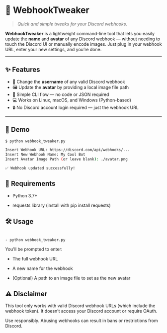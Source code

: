 # 📌 WebhookTweaker

> *Quick and simple tweaks for your Discord webhooks.*

**WebhookTweaker** is a lightweight command-line tool that lets you easily update the **name** and **avatar** of any Discord webhook — without needing to touch the Discord UI or manually encode images. Just plug in your webhook URL, enter your new settings, and you’re done.

---

## ✨ Features

- 🔧 Change the **username** of any valid Discord webhook  
- 🖼️ Update the **avatar** by providing a local image file path  
- 🧪 Simple CLI flow — no code or JSON required  
- 💻 Works on Linux, macOS, and Windows (Python-based)  
- 🔒 No Discord account login required — just the webhook URL  

---

## 🚀 Demo

```bash
$ python webhook_tweaker.py

Insert Webhook URL: https://discord.com/api/webhooks/...
Insert New Webhook Name: My Cool Bot
Insert Avatar Image Path (or leave blank): ./avatar.png

✅ Webhook updated successfully!

```
## 🔧 Requirements

- Python 3.7+

- requests library (install with pip install requests)

## 🛠️ Usage
```bash

- python webhook_tweaker.py

```
You'll be prompted to enter:

- The full webhook URL

- A new name for the webhook

- (Optional) A path to an image file to set as the new avatar

## ⚠️ Disclaimer

This tool only works with valid Discord webhook URLs (which include the webhook token). It doesn’t access your Discord account or require OAuth.

Use responsibly. Abusing webhooks can result in bans or restrictions from Discord.
